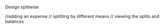 Design splitwise 


//adding an expense
// splitting by different means
// viewing the splits and balances

